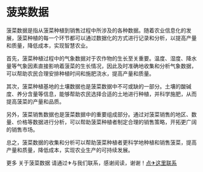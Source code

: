 # 菠菜数据

菠菜数据是指从菠菜种植到销售过程中所涉及的各种数据。随着农业信息化的发展，菠菜种植的每一个环节都可以通过数据化的方式进行记录和分析，以提高产量和质量，降低成本，实现智慧农业。

首先，菠菜种植过程中的气象数据对于农作物的生长至关重要。温度、湿度、降水量等气象因素直接影响着菠菜的生长情况，因此及时准确地收集和分析气象数据，可以帮助农民合理安排种植时间和施肥浇水，提高产量和质量。

其次，菠菜种植基地的土壤数据也是菠菜数据中不可或缺的一部分。土壤的酸碱度、养分含量等信息，能够帮助农民选择合适的土地进行种植，并科学施肥，从而提高菠菜的产量和品质。

另外，菠菜销售数据也是菠菜数据中的重要组成部分。通过对菠菜销售的地区、数量、价格等数据进行分析，可以帮助菠菜种植者制定合理的销售策略，开拓更广阔的销售市场。

总之，菠菜数据的收集和分析可以帮助菠菜种植者更科学地种植和销售菠菜，提高产量和质量，降低成本，实现农业生产的可持续发展。

更多 关于菠菜数据 请通过✈与我们联系，感谢阅读，谢谢！[点✈这里联系](https://tg.k02.cc)